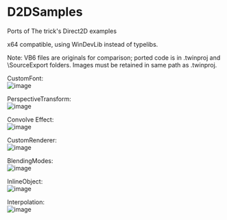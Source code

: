 # D2DSamples
Ports of The trick's Direct2D examples

x64 compatible, using WinDevLib instead of typelibs.

Note: VB6 files are originals for comparison; ported code is in .twinproj and \SourceExport folders. Images must be retained in same path as .twinproj.


CustomFont:\
![image](https://github.com/fafalone/D2DSamples/assets/7834493/ab9bfec5-bed9-4224-a338-07a50e6bf11d)


PerspectiveTransform:\
![image](https://github.com/fafalone/D2DSamples/assets/7834493/c652220d-64f2-4e90-b03b-cdfd6e0372b9)


Convolve Effect:\
![image](https://github.com/fafalone/D2DSamples/assets/7834493/9eedc5a1-b424-42da-a8cc-e40ee65a2029)

CustomRenderer:\
![image](https://github.com/fafalone/D2DSamples/assets/7834493/f6809f89-a991-4870-b75c-814fa519cc1e)

BlendingModes:\
![image](https://github.com/fafalone/D2DSamples/assets/7834493/ca7e60da-c095-44ac-b9ba-1c0620ba0d6c)

InlineObject:\
![image](https://github.com/fafalone/D2DSamples/assets/7834493/32884aec-83be-477a-af99-b3296747ebb7)

Interpolation:\
![image](https://github.com/fafalone/D2DSamples/assets/7834493/7629b54d-c8f5-4176-9523-061eac5b7208)
